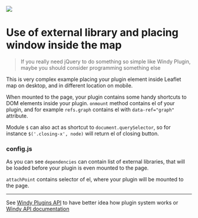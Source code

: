![](https://www.windy.com/img/windy-plugins/example05.gif)

# Use of external library and placing window inside the map

> If you really need jQuery to do something so simple like Windy Plugin, maybe
> you should consider programming something else

This is very complex example placing your plugin element inside Leaflet map on desktop, and in different location on mobile.

When mounted to the page, your plugin contains some handy shortcuts to DOM elements inside your plugin. `onmount` method contains el of your plugin, and for example `refs.graph` contains el with `data-ref="graph"` attribute.

Module `$` can also act as shortcut to `document.querySelector`, so for instance `$('.closing-x', node)` will return el of closing button.

### config.js

As you can see `dependencies` can contain list of external libraries, that will be loaded before your plugin is even mounted to the page.

`attachPoint` contains selector of el, where your plugin will be mounted to the page.

---

See [Windy Plugins API](../../docs/WINDY_PLUGIN.md) to have better idea how plugin system works or [Windy API documentation](../../docs/WINDY_API.md)
